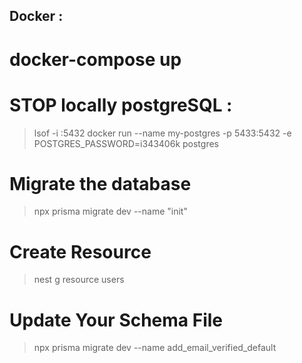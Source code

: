 ## Docker :

# docker-compose up

# STOP locally postgreSQL :

> lsof -i :5432
> docker run --name my-postgres -p 5433:5432 -e POSTGRES_PASSWORD=i343406k postgres

# Migrate the database

> npx prisma migrate dev --name "init"

# Create Resource

> nest g resource users

# Update Your Schema File


> npx prisma migrate dev --name add_email_verified_default
